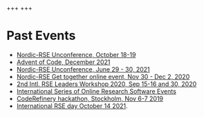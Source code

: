 +++
+++

# Past Events

- [Nordic-RSE Unconference, October 18-19](/events/2022-online-unconference/)
- [Advent of Code, December 2021](/events/advent-of-code-2021/)
- [Nordic-RSE Unconference, June 29 - 30, 2021](/events/2021-online-unconference/)
- [Nordic-RSE Get together online event, Nov 30 - Dec 2, 2020](/events/2020-online-get-together/)
- [2nd Intl. RSE Leaders Workshop 2020, Sep 15-16 and 30, 2020](https://researchsoftware.org/2020-workshop.html)
- [International Series of Online Research Software Events](https://sorse.github.io/)
- [CodeRefinery hackathon, Stockholm, Nov 6-7 2019](https://coderefinery.org/events/2019-11-06-stockholm/)
- [International RSE day October 14 2021](/events/international-rse-day).


